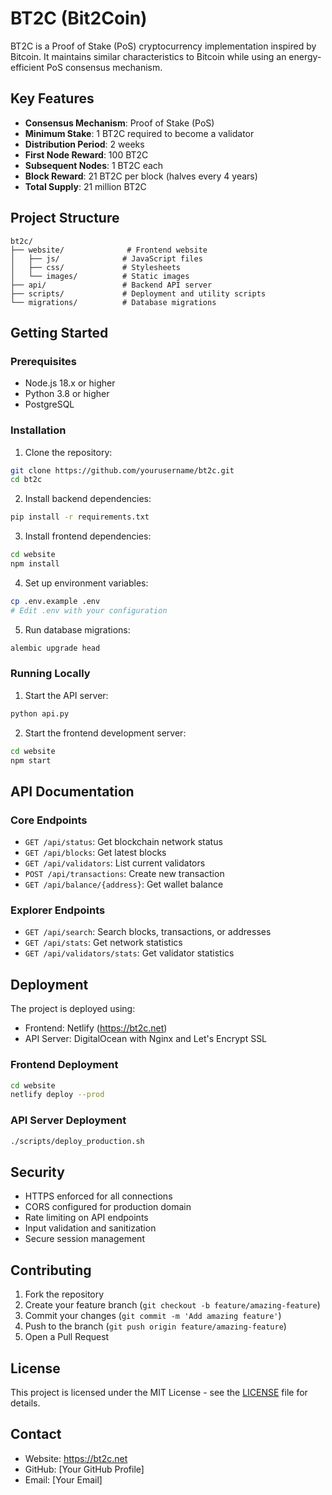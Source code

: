 # BT2C (Bit2Coin)

BT2C is a Proof of Stake (PoS) cryptocurrency implementation inspired by Bitcoin. It maintains similar characteristics to Bitcoin while using an energy-efficient PoS consensus mechanism.

## Key Features

- **Consensus Mechanism**: Proof of Stake (PoS)
- **Minimum Stake**: 1 BT2C required to become a validator
- **Distribution Period**: 2 weeks
- **First Node Reward**: 100 BT2C
- **Subsequent Nodes**: 1 BT2C each
- **Block Reward**: 21 BT2C per block (halves every 4 years)
- **Total Supply**: 21 million BT2C

## Project Structure

```
bt2c/
├── website/              # Frontend website
│   ├── js/              # JavaScript files
│   ├── css/             # Stylesheets
│   └── images/          # Static images
├── api/                 # Backend API server
├── scripts/             # Deployment and utility scripts
└── migrations/          # Database migrations
```

## Getting Started

### Prerequisites
- Node.js 18.x or higher
- Python 3.8 or higher
- PostgreSQL

### Installation

1. Clone the repository:
```bash
git clone https://github.com/yourusername/bt2c.git
cd bt2c
```

2. Install backend dependencies:
```bash
pip install -r requirements.txt
```

3. Install frontend dependencies:
```bash
cd website
npm install
```

4. Set up environment variables:
```bash
cp .env.example .env
# Edit .env with your configuration
```

5. Run database migrations:
```bash
alembic upgrade head
```

### Running Locally

1. Start the API server:
```bash
python api.py
```

2. Start the frontend development server:
```bash
cd website
npm start
```

## API Documentation

### Core Endpoints

- `GET /api/status`: Get blockchain network status
- `GET /api/blocks`: Get latest blocks
- `GET /api/validators`: List current validators
- `POST /api/transactions`: Create new transaction
- `GET /api/balance/{address}`: Get wallet balance

### Explorer Endpoints

- `GET /api/search`: Search blocks, transactions, or addresses
- `GET /api/stats`: Get network statistics
- `GET /api/validators/stats`: Get validator statistics

## Deployment

The project is deployed using:
- Frontend: Netlify (https://bt2c.net)
- API Server: DigitalOcean with Nginx and Let's Encrypt SSL

### Frontend Deployment
```bash
cd website
netlify deploy --prod
```

### API Server Deployment
```bash
./scripts/deploy_production.sh
```

## Security

- HTTPS enforced for all connections
- CORS configured for production domain
- Rate limiting on API endpoints
- Input validation and sanitization
- Secure session management

## Contributing

1. Fork the repository
2. Create your feature branch (`git checkout -b feature/amazing-feature`)
3. Commit your changes (`git commit -m 'Add amazing feature'`)
4. Push to the branch (`git push origin feature/amazing-feature`)
5. Open a Pull Request

## License

This project is licensed under the MIT License - see the [LICENSE](LICENSE) file for details.

## Contact

- Website: https://bt2c.net
- GitHub: [Your GitHub Profile]
- Email: [Your Email]
